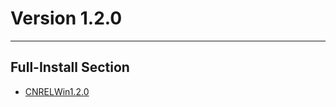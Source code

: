 # Version 1.2.0

----

## Full-Install Section

- [CNRELWin1.2.0](https://autopatchcn.yuanshen.com/client_app/pc_mihoyo/20201223_267c0ad2673e87a2/YuanShen_1.2.0.zip)
